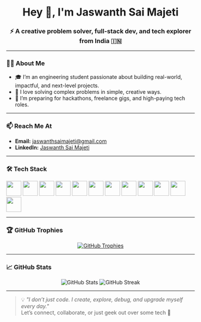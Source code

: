 <h1 align="center">Hey 👋, I'm Jaswanth Sai Majeti</h1>
<h3 align="center">⚡ A creative problem solver, full-stack dev, and tech explorer from India 🇮🇳</h3>

---

### 🙋‍♂️ About Me

- 🎓 I’m an engineering student passionate about building real-world, impactful, and next-level projects.
- 🧠 I love solving complex problems in simple, creative ways.
- 🚀 I’m preparing for hackathons, freelance gigs, and high-paying tech roles.

---

### 📫 Reach Me At
- **Email:** jaswanthsaimajeti@gmail.com  
- **LinkedIn:** [Jaswanth Sai Majeti](https://www.linkedin.com/in/jaswanth-sai-majeti-b806b72a7/)  

---

### 🛠️ Tech Stack

<p align="left">
  <img src="https://cdn.jsdelivr.net/gh/devicons/devicon/icons/c/c-original.svg" width="40" />
  <img src="https://cdn.jsdelivr.net/gh/devicons/devicon/icons/java/java-original.svg" width="40" />
  <img src="https://cdn.jsdelivr.net/gh/devicons/devicon/icons/javascript/javascript-original.svg" width="40" />
  <img src="https://cdn.jsdelivr.net/gh/devicons/devicon/icons/python/python-original.svg" width="40" />
  <img src="https://cdn.jsdelivr.net/gh/devicons/devicon/icons/html5/html5-original-wordmark.svg" width="40" />
  <img src="https://cdn.jsdelivr.net/gh/devicons/devicon/icons/css3/css3-original-wordmark.svg" width="40" />
  <img src="https://cdn.jsdelivr.net/gh/devicons/devicon/icons/react/react-original-wordmark.svg" width="40" />
  <img src="https://cdn.jsdelivr.net/gh/devicons/devicon/icons/nodejs/nodejs-original-wordmark.svg" width="40" />
  <img src="https://cdn.jsdelivr.net/gh/devicons/devicon/icons/express/express-original-wordmark.svg" width="40" />
  <img src="https://cdn.jsdelivr.net/gh/devicons/devicon/icons/mongodb/mongodb-original-wordmark.svg" width="40" />
  <img src="https://cdn.jsdelivr.net/gh/devicons/devicon/icons/git/git-original.svg" width="40" />
  <img src="https://www.vectorlogo.zone/logos/getpostman/getpostman-icon.svg" width="40" />
</p>

---

### 🏆 GitHub Trophies

<p align="center">
  <a href="https://github.com/ryo-ma/github-profile-trophy">
    <img src="https://github-profile-trophy.vercel.app/?username=jaswanthmajeti&theme=radical&no-frame=true&margin-w=15&row=1&column=7" alt="GitHub Trophies"/>
  </a>
</p>

---

### 📈 GitHub Stats

<p align="center">
  <img src="https://github-readme-stats.vercel.app/api?username=jaswanthmajeti&show_icons=true&theme=radical&locale=en" alt="GitHub Stats" />
  <img src="https://github-readme-streak-stats.herokuapp.com/?user=jaswanthmajeti&theme=radical" alt="GitHub Streak" />
</p>

---

> 💡 _"I don’t just code. I create, explore, debug, and upgrade myself every day."_  
> Let’s connect, collaborate, or just geek out over some tech 💬
